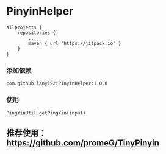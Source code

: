# PinyinHelper

    allprojects {
        repositories {
            ...
            maven { url 'https://jitpack.io' }
        }
    }
    	
    	
### 添加依赖
    	
    com.github.lany192:PinyinHelper:1.0.0
    
### 使用
    
    PingYinUtil.getPingYin(input)
    
## 推荐使用：https://github.com/promeG/TinyPinyin
